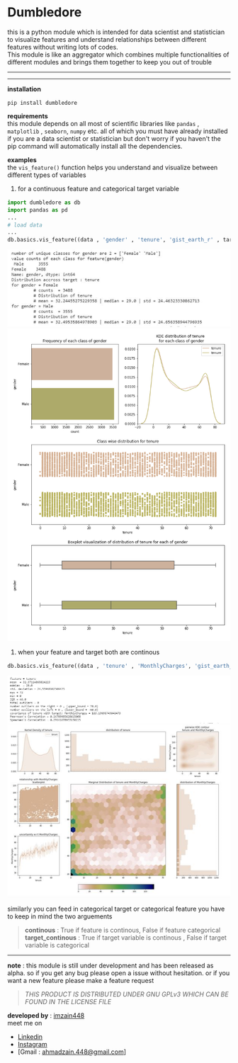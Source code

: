 # Dumbledore
this is a python module which is intended for data scientist and statistician to visualize features and understand relationships between different features without writing lots of codes. <br>
This module is like an aggregator which combines multiple functionalities of different modules and brings them together to keep you out of trouble

------
----
__installation__
```
pip install dumbledore
```

__requirements__ <br>
this module depends on all most of scientific libraries like `pandas` , `matplotlib` , `seaborn`, `numpy` etc. all of which you must have already installed if you are a data scientist or statistician but don't worry if you haven't the pip command will automatically install all the dependencies.

__examples__ <br>
the  `vis_feature()` function helps you understand and visualize between different types of variables
1. for a continuous feature and categorical target variable
```python
import dumbledore as db
import pandas as pd
...
# load data
...
db.basics.vis_feature((data , 'gender' , 'tenure', 'gist_earth_r' , target_continous=True , jitter=0.3)
```
![data](https://github.com/imZain448/dumbledore/blob/master/images/data1.png?raw=true)
![plot](https://github.com/imZain448/dumbledore/blob/master/images/plot1.png?raw=true)

1. when your feature and target both are continous
```python
db.basics.vis_feature((data , 'tenure' , 'MonthlyCharges', 'gist_earth_r' , continous=True , target_continous=True )
```
![data2](https://github.com/imZain448/dumbledore/blob/master/images/data2.png?raw=true)
![plot2](https://github.com/imZain448/dumbledore/blob/master/images/plot2.png?raw=true)

similarly you can feed in categorical target or categorical feature you have to keep in mind the two arguements
>__continous__ : True if feature is continous, False if feature categorical<br> 
>__target_continous__ : True if target variable is continous , False if target variable is categorical


----
__note__ : this module is still under development and has been released as alpha. so if you get any bug please open a issue without hesitation. or if you want a new feature please make a feature request

> _THIS PRODUCT IS DISTRIBUTED UNDER GNU GPLv3 WHICH CAN BE FOUND IN THE LICENSE FILE_

__developed by__ : [imzain448](https://github.com/imZain448) <br>
meet me on
- [Linkedin](https://www.linkedin.com/in/zain-ahmad-15aa25162/)
- [Instagram](https://www.instagram.com/imzain448/?hl=en)
- [Gmail : ahmadzain.448@gmail.com]

